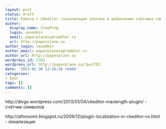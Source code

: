 ```yaml
---
layout: post
status: draft
title: Работа с CKeditor (локализация плагина и добавление счётчика символов)
author:
  display_name: SlowProg
  login: seoadmin
  email: paperplanesu@rambler.ru
  url: http://paperplane.su
author_login: seoadmin
author_email: paperplanesu@rambler.ru
author_url: http://paperplane.su
wordpress_id: 2762
wordpress_url: http://paperplane.su/?p=2762
date: '2013-01-30 13:26:26 +0400'
categories:
- Блог
tags: []
comments: []
---
```

<p>http:&#47;&#47;divgo.wordpress.com&#47;2013&#47;01&#47;04&#47;ckeditor-maxlength-plugin&#47; - счётчик символов</p>
<p>http:&#47;&#47;alfonsoml.blogspot.ru&#47;2009&#47;12&#47;plugin-localization-in-ckeditor-vs.html - локализация</p>
